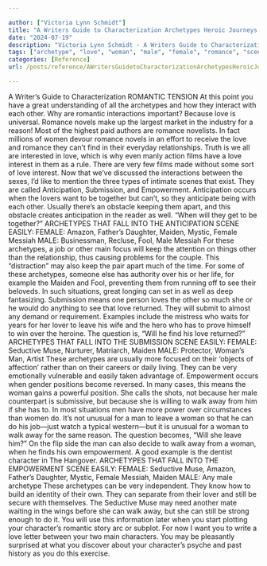 ```yaml
---

author: ["Victoria Lynn Schmidt"]
title: "A Writers Guide to Characterization Archetypes Heroic Journeys and Other Elements of Dynamic Character Development - part0010_split_068.html"
date: "2024-07-19"
description: "Victoria Lynn Schmidt - A Writers Guide to Characterization Archetypes Heroic Journeys and Other Elements of Dynamic Character Development"
tags: ["archetype", "love", "woman", "male", "female", "romance", "scene", "anticipation", "empowerment", "easily", "maiden", "walk", "away", "character", "romantic", "find", "submission", "lover", "fall", "messiah", "may", "example", "leave", "seductive", "muse"]
categories: [Reference]
url: /posts/reference/AWritersGuidetoCharacterizationArchetypesHeroicJourneysandOtherElementsofDynamicCharacterDevelopment-part0010split068html

---
```



A Writer’s Guide to Characterization
ROMANTIC TENSION
At this point you have a great understanding of all the archetypes and how they interact with each other. Why are romantic interactions important? Because love is universal.
Romance novels make up the largest market in the industry for a reason! Most of the highest paid authors are romance novelists. In fact millions of women devour romance novels in an effort to receive the love and romance they can’t find in their everyday relationships. Truth is we all are interested in love, which is why even manly action films have a love interest in them as a rule. There are very few films made without some sort of love interest.
Now that we’ve discussed the interactions between the sexes, I’d like to mention the three types of intimate scenes that exist. They are called Anticipation, Submission, and Empowerment.
Anticipation occurs when the lovers want to be together but can’t, so they anticipate being with each other. Usually there’s an obstacle keeping them apart, and this obstacle creates anticipation in the reader as well. “When will they get to be together?”
ARCHETYPES THAT FALL INTO THE ANTICIPATION SCENE EASILY:
FEMALE: Amazon, Father’s Daughter, Maiden, Mystic, Female Messiah
MALE: Businessman, Recluse, Fool, Male Messiah
For these archetypes, a job or other main focus will keep the attention on things other than the relationship, thus causing problems for the couple. This “distraction” may also keep the pair apart much of the time. For some of these archetypes, someone else has authority over his or her life, for example the Maiden and Fool, preventing them from running off to see their beloveds. In such situations, great longing can set in as well as deep fantasizing.
Submission means one person loves the other so much she or he would do anything to see that love returned. They will submit to almost any demand or requirement. Examples include the mistress who waits for years for her lover to leave his wife and the hero who has to prove himself to win over the heroine. The question is, “Will he find his love returned?”
ARCHETYPES THAT FALL INTO THE SUBMISSION SCENE EASILY:
FEMALE: Seductive Muse, Nurturer, Matriarch, Maiden
MALE: Protector, Woman’s Man, Artist
These archetypes are usually more focused on their ‘objects of affection’ rather than on their careers or daily living. They can be very emotionally vulnerable and easily taken advantage of.
Empowerment occurs when gender positions become reversed. In many cases, this means the woman gains a powerful position. She calls the shots, not because her male counterpart is submissive, but because she is willing to walk away from him if she has to. In most situations men have more power over circumstances than women do. It’s not unusual for a man to leave a woman so that he can do his job—just watch a typical western—but it is unusual for a woman to walk away for the same reason. The question becomes, “Will she leave him?” On the flip side the man can also decide to walk away from a woman, when he finds his own empowerment. A good example is the dentist character in The Hangover.
ARCHETYPES THAT FALL INTO THE EMPOWERMENT SCENE EASILY:
FEMALE: Seductive Muse, Amazon, Father’s Daughter, Mystic, Female Messiah, Maiden
MALE: Any male archetype
These archetypes can be very independent. They know how to build an identity of their own. They can separate from their lover and still be secure with themselves. The Seductive Muse may need another mate waiting in the wings before she can walk away, but she can still be strong enough to do it.
You will use this information later when you start plotting your character’s romantic story arc or subplot. For now I want you to write a love letter between your two main characters. You may be pleasantly surprised at what you discover about your character’s psyche and past history as you do this exercise.
